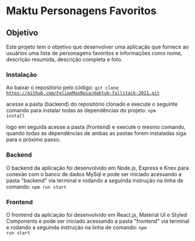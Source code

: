 # Maktu Personagens Favoritos

## Objetivo
Este projeto tem o objetivo que desenvolver uma aplicação que fornece ao usuários uma lista de personagens
favoritos e informações como nome, descrição resumida, descrição completa e foto.

### Instalação
Ao baixar o repositório pelo código:
<code>git clone https://github.com/FelipeMaxRosa/maktub-fullstack-2021.git</code>

acesse a pasta (backend) do repositório clonado e execute o seguinte comando para instalar todas as dependências do projeto:
<code>npm install</code>

logo em seguida acesse a pasta (frontend) e execute o mesmo comando, quando todas as dependências de ambas
as pastas forem instaladas siga para o próximo passo.


### Backend
O backend da aplicação foi desenvolvido em Node.js, Express e Knex para conexão com o banco de dados MySql e pode ser iniciado acessando a pasta "backend" via terminal e rodando a seguinda instrução na linha de comando:
<code>npm run start</code>

### Frontend
O frontend da aplicação foi desenvolvido em React.js, Material UI e Styled Components e pode ser iniciado acessando a pasta "frontend" via terminal e rodando a seguinda instrução na linha de comando:
<code>npm run start</code>